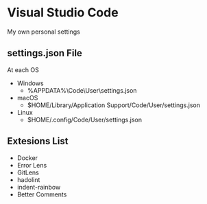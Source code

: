 # Visual Studio Code
My own personal settings

## settings.json File
At each OS
- Windows
  - %APPDATA%\Code\User\settings.json
- macOS
  - $HOME/Library/Application Support/Code/User/settings.json
- Linux
  - $HOME/.config/Code/User/settings.json

## Extesions List

- Docker
- Error Lens
- GitLens
- hadolint
- indent-rainbow
- Better Comments
